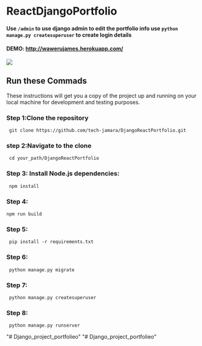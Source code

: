 # ReactDjangoPortfolio

####  Use `` /admin `` to use django admin to edit the portfolio info use   ` python manage.py createsuperuser `  to create login details
#### DEMO: http://wawerujames.herokuapp.com/


<kbd><img src="https://drive.google.com/uc?id=19fHCBzwyyzbHSfNPuFLuFDmLhgwsCe6-"  /></kbd>

## Run these Commads

 These instructions will get you a copy of the project up and running on your local machine for development and testing purposes.
### Step 1:Clone the repository
     git clone https://github.com/tech-jamara/DjangoReactPortfolio.git
### step 2:Navigate to the clone 
     cd your_path/DjangoReactPortfolio
### Step 3: Install Node.js dependencies:
     npm install    
### Step 4:
    npm run build
### Step 5:
     pip install -r requirements.txt
### Step 6:
     python manage.py migrate
### Step 7:
     python manage.py createsuperuser
### Step 8:
     python manage.py runserver
"# Django_project_portfolieo" 
"# Django_project_portfolieo" 
